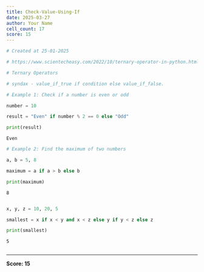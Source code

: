 ```yaml
---
title: Check-Value-Using-If
date: 2025-03-27
author: Your Name
cell_count: 17
score: 15
---
```


```python
# Created at 25-01-2025
```


```python
# https://www.scientecheasy.com/2022/10/ternary-operator-in-python.html/
```


```python
# Ternary Operators
```


```python
# syndax - value_if_true if condition else value_if_false.
```


```python
# Example 1: Check if a number is even or odd
```


```python
number = 10
```


```python
result = "Even" if number % 2 == 0 else "Odd"
```


```python
print(result)
```

    Even



```python
# Example 2: Find the maximum of two numbers
```


```python
a, b = 5, 8
```


```python
maximum = a if a > b else b
```


```python
print(maximum)
```

    8



```python

```


```python
x, y, z = 10, 20, 5
```


```python
smallest = x if x < y and x < z else y if y < z else z
```


```python
print(smallest)
```

    5



```python

```


---
**Score: 15**
